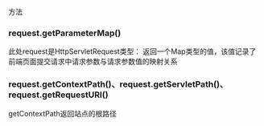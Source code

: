 方法
### request.getParameterMap()
此处request是HttpServletRequest类型：
返回一个Map类型的值，该值记录了前端页面提交请求中请求参数与请求参数值的映射关系
### request.getContextPath()、request.getServletPath()、request.getRequestURI()
getContextPath返回站点的根路径